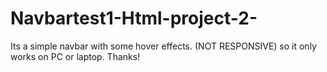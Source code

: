 # Navbartest1-Html-project-2-
Its a simple navbar with some hover effects. (NOT RESPONSIVE) so it only works on PC or laptop. Thanks!

